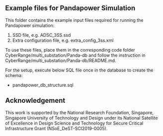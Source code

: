 ## Example files for Pandapower Simulation

This folder contains the example input files required for running the Pandapower simulation:
1) SSD file, e.g. ADSC_3SS.ssd
2) Extra configuration file, e.g. extra_config_3ss.xml

To use these files, place them in the corresponding code folder CyberRange/multi_substation/Panda-db and follow the instruction in CyberRange/multi_substation/Panda-db/README.md.  

For the setup, execute below SQL file once in the database to create the schema:
- pandapower_db_structure.sql

## Acknowledgement

This work is supported by the National Research Foundation, Singapore, Singapore University of Technology and Design under its National Satellite of Excellence in Design Science and Technology for Secure Critical Infrastructure Grant (NSoE_DeST-SCI2019-0005).
